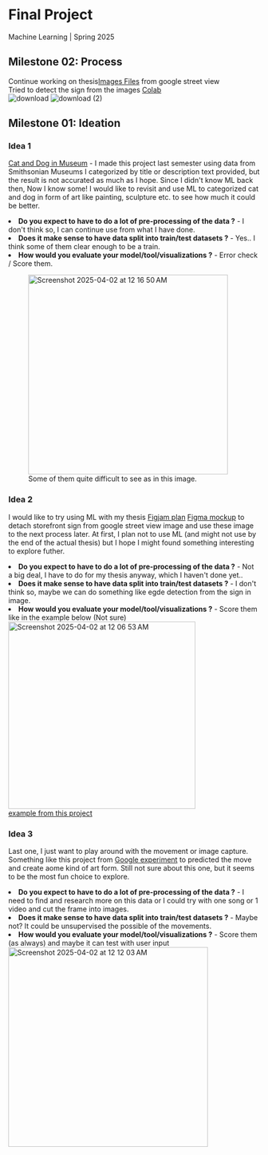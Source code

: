 # Final Project
Machine Learning | Spring 2025

## Milestone 02: Process
Continue working on thesis[Images Files](https://github.com/monsichasris/thesis/tree/main/public/street_view_images) from google street view<br>
Tried to detect the sign from the images [Colab](https://colab.research.google.com/drive/13NEVTO0-jVZzd8Inwl_DPUeSw6_Uf6K9?usp=sharing)<br>
![download](https://github.com/user-attachments/assets/c1b5455f-d6fc-4f7f-a4d5-665c63922542)
![download (2)](https://github.com/user-attachments/assets/ec573cd3-dfac-4d7d-9198-9d1d6928d5dd)

## Milestone 01: Ideation

### Idea 1
[Cat and Dog in Museum](https://monsichasris.github.io/major-studio-1/project01/) - I made this project last semester using data from Smithsonian Museums
I categorized by title or description text provided, but the result is not accurated as much as I hope. Since I didn't know ML back then, Now I know some!
I would like to revisit and use ML to categorized cat and dog in form of art like painting, sculpture etc. to see how much it could be better.
<br><li>**Do you expect to have to do a lot of pre-processing of the data ?** - I don't think so, I can continue use from what I have done.
<br><li>**Does it make sense to have data split into train/test datasets ?** - Yes.. I think some of them clear enough to be a train.
<br><li>**How would you evaluate your model/tool/visualizations ?** - Error check / Score them.
<br>
<figure>
<img width="400" alt="Screenshot 2025-04-02 at 12 16 50 AM" src="https://github.com/user-attachments/assets/70d6630d-17bb-41a6-9287-e3ab149f39ab" /><br>
<figcaption>Some of them quite difficult to see as in this image.</figcaption>
</figure>



### Idea 2
I would like to try using ML with my thesis [Figjam plan](https://www.figma.com/board/BmwD3vAI49ilARm5Hjtvlb/MSDV-Thesis?node-id=0-1&t=VEDuu5HaAwv5g53Y-1) [Figma mockup](https://www.figma.com/proto/opzcJnmFgAs0uTJeLV0gQa/MSDV-Thesis?page-id=111%3A381&node-id=136-1940&p=f&viewport=793%2C200%2C0.37&t=IweLaJA6QaEFmdzR-1&scaling=min-zoom&content-scaling=fixed&starting-point-node-id=136%3A1940) to detach storefront sign from google street view image and use these image to the next process later. 
At first, I plan not to use ML (and might not use by the end of the actual thesis) but I hope I might found something interesting to explore futher.
<br><li>**Do you expect to have to do a lot of pre-processing of the data ?** - Not a big deal, I have to do for my thesis anyway, which I haven't done yet..
<br><li>**Does it make sense to have data split into train/test datasets ?** - I don't think so, maybe we can do something like egde detection from the sign in image.
<br><li>**How would you evaluate your model/tool/visualizations ?** - Score them like in the example below (Not sure)
<br>
<img width="375" alt="Screenshot 2025-04-02 at 12 06 53 AM" src="https://github.com/user-attachments/assets/987c21c8-a28e-4fe7-b66a-f2e74ce5f5ed" /><br>
[example from this project](https://hongqianli101.github.io/signageproject/index.html)


### Idea 3
Last one, I just want to play around with the movement or image capture. Something like this project from [Google experiment](https://experiments.withgoogle.com/move-mirror) to predicted the move and create aome kind of art form. Still not sure about this one, but it seems to be the most fun choice to explore.
<br><li>**Do you expect to have to do a lot of pre-processing of the data ?** - I need to find and research more on this data or I could try with one song or 1 video and cut the frame into images.
<br><li>**Does it make sense to have data split into train/test datasets ?** - Maybe not? It could be unsupervised the possible of the movements.
<br><li>**How would you evaluate your model/tool/visualizations ?** - Score them (as always) and maybe it can test with user input
<br>
<img width="400px" alt="Screenshot 2025-04-02 at 12 12 03 AM" src="https://github.com/user-attachments/assets/c14f46b2-7df5-4b9f-a7fd-3c648d07be01"/>
